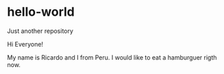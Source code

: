 # hello-world
Just another repository

Hi Everyone!

My name is Ricardo and I from Peru.
I would like to eat a hamburguer rigth now.
